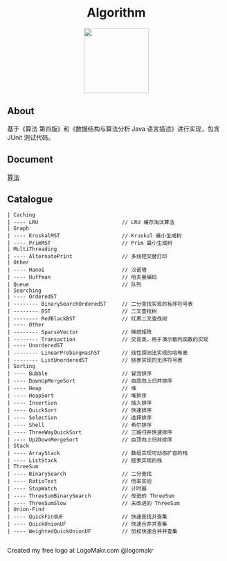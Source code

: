<div align="center">
    <h1>
    	Algorithm
	</h1>
    <img src="pics/LogoMakr_3SXxzw.png" width="150px">
</div>

## About

基于《算法 第四版》和《数据结构与算法分析 Java 语言描述》进行实现，包含 JUnit 测试代码。

## Document

[算法](https://github.com/CyC2018/Interview-Notebook/blob/master/notes/%E7%AE%97%E6%B3%95.md)

## Catalogue

```
| Caching
| ---- LRU                           // LRU 缓存淘汰算法
| Graph
| ---- KruskalMST                    // Kruskal 最小生成树
| ---- PrimMST                       // Prim 最小生成树
| MultiThreading
| ---- AlternatePrint                // 多线程交替打印
| Other
| ---- Hanoi                         // 汉诺塔
| ---- Huffman                       // 哈夫曼编码
| Queue                              // 队列
| Searching
| ---- OrderedST
| -------- BinarySearchOrderedST     // 二分查找实现的有序符号表
| -------- BST                       // 二叉查找树
| -------- RedBlackBST               // 红黑二叉查找树
| ---- Other
| -------- SparseVector              // 稀疏矩阵
| -------- Transaction               // 交易类，用于演示散列函数的实现
| ---- UnorderedST
| -------- LinearProbingHashST       // 线性探测法实现的哈希表
| -------- ListUnorderedST           // 链表实现的无序符号表
| Sorting
| ---- Bubble                        // 冒泡排序
| ---- DownUpMergeSort               // 自底向上归并排序
| ---- Heap                          // 堆
| ---- HeapSort                      // 堆排序
| ---- Insertion                     // 插入排序
| ---- QuickSort                     // 快速排序
| ---- Selection                     // 选择排序
| ---- Shell                         // 希尔排序
| ---- ThreeWayQuickSort             // 三路归并快速排序
| ---- Up2DownMergeSort              // 自顶向上归并排序
| Stack
| ---- ArrayStack                    // 数组实现可动态扩容的栈
| ---- ListStack                     // 链表实现的栈
| ThreeSum
| ---- BinarySearch                  // 二分查找
| ---- RatioTest                     // 倍率实验
| ---- StopWatch                     // 计时器
| ---- ThreeSumBinarySearch          // 改进的 ThreeSum
| ---- ThreeSumSlow                  // 未改进的 ThreeSum
| Union-Find
| ---- QuickFindUF                   // 快速查找并查集
| ---- QuickUnionUF                  // 快速合并并查集
| ---- WeightedQuickUnionUF          // 加权快速合并并查集


```

Created my free logo at LogoMakr.com @logomakr
